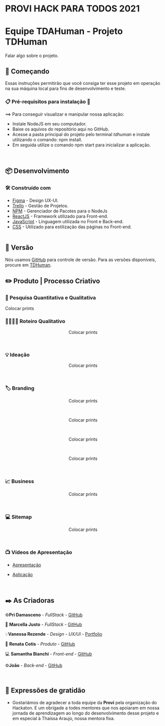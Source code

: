 # PROVI HACK PARA TODOS 2021

# Equipe TDAHuman - Projeto TDHuman

Falar algo sobre o projeto.
<br>


## 🚀 Começando

Essas instruções permitirão que você consiga ter esse projeto em operação na sua máquina local para fins de desenvolvimento e teste.

### 📋 Pré-requisitos para instalação 🔧

==> Para conseguir visualizar e manipular nossa aplicação:
* Instale NodeJS em seu computador.
* Baixe os aquivos do repositório aqui no GitHub.
* Acesse a pasta principal do projeto pelo terminal *tdhuman* e instale utilizando o comando: npm install.
* Em seguida utilize o comando npm start para inicializar a aplicação.
<br>


## 📦 Desenvolvimento

### 🛠️ Construído com

* [Figma](https://www.figma.com/) - Design UX-UI.
* [Trello](https://trello.com/b/WsYtHrI4/time-a-projeto-m4u) - Gestão de Projetos.
* [NPM](https://www.npmjs.com/) - Gerenciador de Pacotes para o NodeJs
* [ReactJS](https://pt-br.reactjs.org/) - Framework utilizado para Front-end.
* [JavaScript](https://developer.mozilla.org/pt-BR/docs/Web/JavaScript) - Linguagem utilizada no Front e Back-end.
* [CSS](https://developer.mozilla.org/pt-BR/docs/Web/CSS) - Utilizado para estilização das páginas no Front-end.
<br><br>

## 📌 Versão

Nós usamos [GitHub](https://github.com/) para controle de versão. Para as versões disponíveis, procure em [TDHuman](https://github.com/SahBianchi/TDHuman-ProviHackton).
<br>


## ✏️ Produto | Processo Criativo

### 🔎 Pesquisa Quantitativa e Qualitativa

Colocar prints 
<br>

### 🧑‍🎤🙎‍♀️ Roteiro Qualitativo

<p align="center">
    Colocar prints
</p><br>


###  💡 Ideação

<p align="center">
 Colocar prints
</p>
<br>


### 🏷️ Branding

<p align="center">
    Colocar prints
</p><br>

<p align="center">
    Colocar prints
</p><br>

<p align="center">
    Colocar prints
</p><br>

<p align="center">
    Colocar prints
</p><br>


### 📈 Business
<p align="center">
   Colocar prints
</p><br>


### 💻 Sitemap
<p align="center">
   Colocar prints
</p><br>


### 📺 Vídeos de Apresentação

* <a href="#">Apresentação</a>

* <a href="#">Aplicação</a>
<br>


## ✒️ As Criadoras

⚙️**Pri Damasceno** - *FullStack* - [GitHub](https://github.com/PriscilaDamaceno)

📀 **Marcella Justo** - *FullStack* - [GitHub](https://github.com/justo-marcella)

💡**Vanessa Rezende** - *Design - UX/UI* - [Portfolio](#)

🚀 **Renata Cotis** - *Produto* - [GitHub](#)

💻 **Samantha Bianchi** - *Front-end* - [GitHub](https://github.com/SahBianchi)

⚙️**João** - *Back-end* - [GitHub](https://github.com/w4sabi)

<br>


## 🎁 Expressões de gratidão

* Gostariámos de agradecer a toda equipe da **Provi** pela organização do Hackaton. E um obrigade a todes mentores que nos apoiaram em nossa jornada de aprendizagem ao longo do desenvolvimento desse projeto e em especial à Thaíssa Araujo, nossa mentora fixa.
